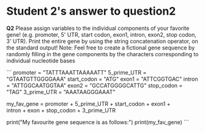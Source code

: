 # Student 2's answer to question2

**Q2** Please assign variables to the individual components of your favorite gene! (e.g.
promoter, 5' UTR, start codon, exon1, intron, exon2, stop codon, 3' UTR). Print the entire gene
by using the string concatenation operator, on the standard output! Note: Feel free to create a
fictional gene sequence by randomly filling in the gene components by the characters
corresponding to individual nucleotide bases

´´´
promoter = "TATTTAAATTAAAAATT"
5_prime_UTR = "GTAATGTTGGGGAAA"
start_codon = "ATG"
exon1 = "ATTCGGTGAC"
intron = "ATTGGCAATGGTAA"
exon2 = "GCCATGGGGCATTG"
stop_codon = "TAG"
3_prime_UTR = "AAATAAGGGAAAT"

my_fav_gene = promoter + 5_prime_UTR + start_codon + exon1 + \
              intron + exon + stop_codon + 3_prime_UTR

print("My favourite gene sequence is as follows:")
print(my_fav_gene)
´´´
